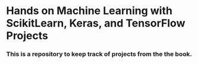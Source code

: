 # Hands on Machine Learning with ScikitLearn, Keras, and TensorFlow Projects
### This is a repository to keep track of projects from the the book.


